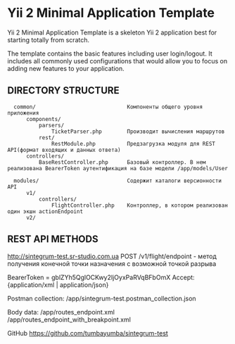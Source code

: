 Yii 2 Minimal Application Template
================================

Yii 2 Minimal Application Template is a skeleton Yii 2 application best for
starting totally from scratch.

The template contains the basic features including user login/logout.
It includes all commonly used configurations that would allow you to focus on adding new
features to your application.


DIRECTORY STRUCTURE
-------------------

      common/                             Компоненты общего уровня приложения
          components/
              parsers/
                  TicketParser.php        Производит вычисления маршрутов
              rest/
                  RestModule.php          Предзагрузка модуля для REST API(формат входящих и данных ответа) 
          controllers/
              BaseRestController.php      Базовый контроллер. В нем реализована BearerToken аутентификация на базе модели /app/models/User 
      
      modules/                            Содержит каталоги версионности API
          v1/
              controllers/
                  FlightController.php    Контроллер, в котором реализован один экшн actionEndpoint
          v2/

REST API METHODS
-------------------
http://sintegrum-test.sr-studio.com.ua
POST /v1/flight/endpoint  -  метод получения конечной точки назначения с возможной точкой разрыва

BearerToken = gblZYh5QglOCKwy2IjOyxPaRVqBFbOmX
Accept: {application/xml | application/json}

Postman collection:
/app/sintegrum-test.postman_collection.json

Body data:
/app/routes_endpoint.xml
/app/routes_endpoint_with_breakpoint.xml

GitHub
https://github.com/tumbayumba/sintegrum-test